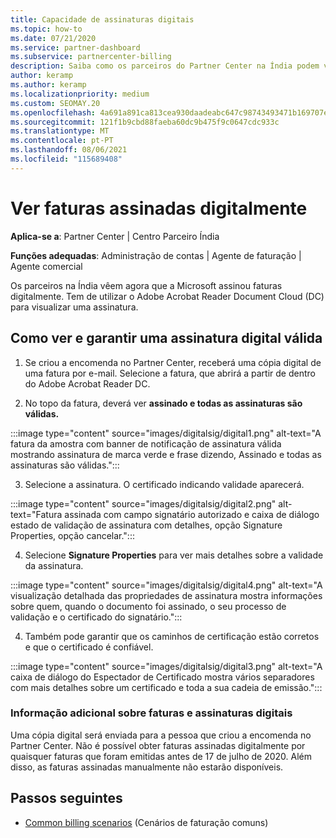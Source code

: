 ```yaml
---
title: Capacidade de assinaturas digitais
ms.topic: how-to
ms.date: 07/21/2020
ms.service: partner-dashboard
ms.subservice: partnercenter-billing
description: Saiba como os parceiros do Partner Center na Índia podem ver faturas assinadas digitalmente e receber cópias digitais de faturas para encomendas criadas no Partner Center.
author: keramp
ms.author: keramp
ms.localizationpriority: medium
ms.custom: SEOMAY.20
ms.openlocfilehash: 4a691a891ca813cea930daadeabc647c98743493471b169707e82a3baa4f5fb3
ms.sourcegitcommit: 121f1b9cbd88faeba60dc9b475f9c0647cdc933c
ms.translationtype: MT
ms.contentlocale: pt-PT
ms.lasthandoff: 08/06/2021
ms.locfileid: "115689408"
---
```

# <a name="view-digitally-signed-invoices"></a>Ver faturas assinadas digitalmente

**Aplica-se a**: Partner Center | Centro Parceiro Índia

**Funções adequadas**: Administração de contas | Agente de faturação | Agente comercial

Os parceiros na Índia vêem agora que a Microsoft assinou faturas digitalmente. Tem de utilizar o Adobe Acrobat Reader Document Cloud (DC) para visualizar uma assinatura.

## <a name="how-to-view-and-insure-a-valid-digital-signature"></a>Como ver e garantir uma assinatura digital válida


1. Se criou a encomenda no Partner Center, receberá uma cópia digital de uma fatura por e-mail. Selecione a fatura, que abrirá a partir de dentro do Adobe Acrobat Reader DC.


2. No topo da fatura, deverá ver **assinado e todas as assinaturas são válidas.**
 
 :::image type="content" source="images/digitalsig/digital1.png" alt-text="A fatura da amostra com banner de notificação de assinatura válida mostrando assinatura de marca verde e frase dizendo, Assinado e todas as assinaturas são válidas.":::

3. Selecione a assinatura. O certificado indicando validade aparecerá.

:::image type="content" source="images/digitalsig/digital2.png" alt-text="Fatura assinada com campo signatário autorizado e caixa de diálogo estado de validação de assinatura com detalhes, opção Signature Properties, opção cancelar."::: 

4. Selecione **Signature Properties** para ver mais detalhes sobre a validade da assinatura.

:::image type="content" source="images/digitalsig/digital4.png" alt-text="A visualização detalhada das propriedades de assinatura mostra informações sobre quem, quando o documento foi assinado, o seu processo de validação e o certificado do signatário."::: 

4. Também pode garantir que os caminhos de certificação estão corretos e que o certificado é confiável.

 :::image type="content" source="images/digitalsig/digital3.png" alt-text="A caixa de diálogo do Espectador de Certificado mostra vários separadores com mais detalhes sobre um certificado e toda a sua cadeia de emissão.":::

### <a name="additional-information-on-invoices-and-digital-signatures"></a>Informação adicional sobre faturas e assinaturas digitais

Uma cópia digital será enviada para a pessoa que criou a encomenda no Partner Center. Não é possível obter faturas assinadas digitalmente por quaisquer faturas que foram emitidas antes de 17 de julho de 2020. Além disso, as faturas assinadas manualmente não estarão disponíveis.

## <a name="next-steps"></a>Passos seguintes

- [Common billing scenarios](common-billing-scenarios.md) (Cenários de faturação comuns)